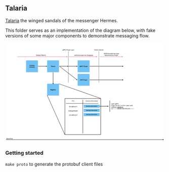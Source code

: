 ## Talaria

[Talaria](https://en.wikipedia.org/wiki/Talaria) the winged sandals of the messenger Hermes. 

This folder serves as an implementation of the diagram below, with fake versions of some major components to demonstrate messaging flow.

![](img/talaria.png)

### Getting started

`make proto` to generate the protobuf client files